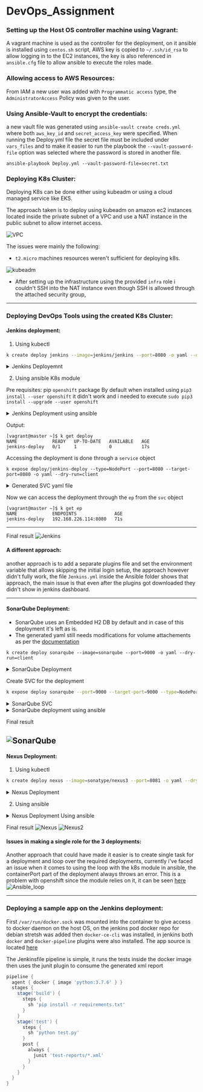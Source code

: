 # DevOps_Assignment

### Setting up the Host OS controller machine using Vagrant:
A vagrant machine is used as the controller for the deployment, on it ansible is installed using `centos.sh` script, AWS key is copied to `~/.ssh/id_rsa` to allow logging in to the EC2 instances, the key is also referenced in `ansible.cfg` file to allow ansible to execute the roles made.

### Allowing access to AWS Resources:
From IAM a new user was added with `Programmatic access` type, the `AdministratorAccess` Policy was given to the user.

### Using Ansible-Vault to encrypt the credentials:
a new vault file was generated using `ansible-vault create creds.yml` where both `aws_key_id` and `secret_access_key` were specified.
When running the Deploy.yml file the secret file must be included under `vars_files` and to make it easier to run the playbook the `--vault-password-file` option was selected where the password is stored in another file.

```
ansible-playbook Deploy.yml --vault-password-file=secret.txt
```

### Deploying K8s Cluster:
Deploying K8s can be done either using kubeadm or using a cloud managed service like EKS.

The approach taken is to deploy using kubeadm on amazon ec2 instances located inside the private subnet of a VPC and use a NAT instance in the public subnet to allow internet access.

![VPC](https://github.com/theJaxon/DevOps_Assignment/blob/main/Images/VPC.jpg)

The issues were mainly the following:
* `t2.micro` machines resources weren't sufficient for deploying k8s.

![kubeadm](https://github.com/theJaxon/DevOps_Assignment/blob/main/Images/kubeadm.jpg)

* After setting up the infrastructure using the provided `infra` role i couldn't SSH into the NAT instance even though SSH is allowed through the attached security group,

---

### Deploying DevOps Tools using the created K8s Cluster:
#### Jenkins deployment:

1. Using kubectl 
```bash
k create deploy jenkins --image=jenkins/jenkins --port=8080 -o yaml --dry-run=client
```

<details><summary>Jenkins Deployemnt</summary>
<p>

```yml
apiVersion: apps/v1
kind: Deployment
metadata:
  creationTimestamp: null
  labels:
    app: jenkins
  name: jenkins
spec:
  replicas: 1
  selector:
    matchLabels:
      app: jenkins
  strategy: {}
  template:
    metadata:
      creationTimestamp: null
      labels:
        app: jenkins
    spec:
      containers:
      - image: jenkins/jenkins
        name: jenkins
        ports:
        - containerPort: 8080
        resources: {}
status: {}
```

</p>
</details>

2. Using ansible K8s module

Pre requisites:
pip `openshift` package
By default when installed using `pip3 install --user openshift` it didn't work and i needed to execute `sudo pip3 install --upgrade --user openshift`


<details>
<summary>Jenkins Deployment using ansible</summary>
<p>

```yml
- hosts: localhost
  tasks:
  - name: Create Jenkins Deployment
    community.kubernetes.k8s:
      api_version: apps/v1 
      namespace: default
      definition:
        kind: Deployment 
        metadata:
          name: jenkins-deploy
        spec:
          replicas: 1
          selector:
            matchLabels:
              app: jenkins
          template:
            metadata:
              labels:
                app: jenkins
            spec:
              containers:
              - name: jenkins 
                image: jenkins/jenkins 
                ports:
                - containerPort: 8080
    environment:
        KUBECONFIG: /home/vagrant/.kube/config

```

</p>
</details>

Output:
```
[vagrant@master ~]$ k get deploy
NAME             READY   UP-TO-DATE   AVAILABLE   AGE
jenkins-deploy   0/1     1            0           17s
```

Accessing the deployment is done through a `service` object
```
k expose deploy/jenkins-deploy --type=NodePort --port=8080 --target-port=8080 -o yaml --dry-run=client
```
<details>
<summary>Generated SVC yaml file</summary>
<p>

```yaml
apiVersion: v1
kind: Service
metadata:
  creationTimestamp: null
  name: jenkins-deploy
spec:
  ports:
  - port: 8080
    protocol: TCP
    targetPort: 8080
  selector:
    app: jenkins
  type: NodePort
status:
  loadBalancer: {}
```

</p>
</details>

Now we can access the deployment through the `ep` from the `svc` object

```
[vagrant@master ~]$ k get ep
NAME             ENDPOINTS              AGE
jenkins-deploy   192.168.226.114:8080   71s
```

---

Final result 
![Jenkins](https://github.com/theJaxon/DevOps_Assignment/blob/main/Images/Jenkins-Deployment.jpg)

#### A different approach:
another approach is to add a separate plugins file and set the environment variable that allows skipping the initial login setup, the approach however didn't fully work, the file `Jenkins.yml` inside the Ansible folder shows that approach, the main issue is that even after the plugins got downloaded they didn't show in jenkins dashboard.

---

#### SonarQube Deployment:
* SonarQube uses an Embedded H2 DB by default and in case of this deployment it's left as is.
* The generated yaml still needs modifications for volume attachements as per the [documentation](https://hub.docker.com/_/sonarqube) 

```
k create deploy sonarqube --image=sonarqube --port=9000 -o yaml --dry-run=client
```

<details>
<summary>SonarQube Deployment</summary>
<p>

```yaml
apiVersion: apps/v1
kind: Deployment
metadata:
  creationTimestamp: null
  labels:
    app: sonarqube
  name: sonarqube
spec:
  replicas: 1
  selector:
    matchLabels:
      app: sonarqube
  strategy: {}
  template:
    metadata:
      creationTimestamp: null
      labels:
        app: sonarqube
    spec:
      containers:
      - image: sonarqube
        name: sonarqube
        ports:
        - containerPort: 9000
        resources: {}
status: {}
```

</p>
</details>

Create SVC for the deployment 

```bash
k expose deploy sonarqube --port=9000 --target-port=9000 --type=NodePort -o yaml --dry-run=client
```

<details>
<summary>SonarQube SVC</summary>
<p>

```yaml
apiVersion: v1
kind: Service
metadata:
  creationTimestamp: null
  labels:
    app: sonarqube
  name: sonarqube
spec:
  ports:
  - port: 9000
    protocol: TCP
    targetPort: 9000
  selector:
    app: sonarqube
  type: NodePort
status:
  loadBalancer: {}       
```

</p>
</details>

<details><summary>SonarQube deployment using ansible</summary>
<p>

```yml
- hosts: localhost
  tasks:
  - name: Create SonarQube Deployment
    community.kubernetes.k8s:
      api_version: apps/v1 
      namespace: default
      definition:
        kind: Deployment 
        metadata:
          name: sonarqube
        spec:
          replicas: 1
          selector:
            matchLabels:
              app: sonarqube 
          template:
            metadata:
              labels:
                app: sonarqube 
            spec:
              containers:
              - name: sonarqube 
                image: sonarqube
                ports:
                - containerPort: 9000
    environment:
        KUBECONFIG: /home/vagrant/.kube/config

```

</p>
</details>

Final result 

![SonarQube](https://github.com/theJaxon/DevOps_Assignment/blob/main/Images/SonarQube-Deploy.jpg)
---

#### Nexus Deployment:
1. Using kubectl 
```bash
k create deploy nexus --image=sonatype/nexus3 --port=8081 -o yaml --dry-run=client 
```

<details>
<summary>Nexus Deployment</summary>
<p>

```yml
apiVersion: apps/v1
kind: Deployment
metadata:
  creationTimestamp: null
  labels:
    app: nexus
  name: nexus
spec:
  replicas: 1
  selector:
    matchLabels:
      app: nexus
  strategy: {}
  template:
    metadata:
      creationTimestamp: null
      labels:
        app: nexus
    spec:
      containers:
      - image: sonatype/nexus3
        name: nexus3
        ports:
        - containerPort: 8081
        resources: {}
status: {}

```

</p>
</details>

2. Using ansible 
<details><summary>Nexus Deployment Using ansible</summary>
<p>

```yml
- hosts: localhost
  tasks:
  - name: Create Nexus Deployment
    community.kubernetes.k8s:
      api_version: apps/v1 
      namespace: default
      definition:
        kind: Deployment 
        metadata:
          name: nexus
        spec:
          replicas: 1
          selector:
            matchLabels:
              app: nexus 
          template:
            metadata:
              labels:
                app: nexus 
            spec:
              containers:
              - name: nexus 
                image: sonatype/nexus3
                ports:
                - containerPort: 8081
    environment:
        KUBECONFIG: /home/vagrant/.kube/config

```

</p>
</details>

Final result
![Nexus](https://github.com/theJaxon/DevOps_Assignment/blob/main/Images/Nexus-Deploy.jpg)
![Nexus2](https://github.com/theJaxon/DevOps_Assignment/blob/main/Images/Nexus2-Deploy.jpg)

#### Issues in making a single role for the 3 deployments:
Another approach that could have made it easier is to create single task for a deployment and loop over the required deployments, currently i've faced an issue when it comes to using the loop with the k8s module in ansible, the containerPort part of the deployment always throws an error.
This is a problem with openshift since the module relies on it, it can be seen [here](https://github.com/openshift/openshift-restclient-python/issues/321)
![Ansible_loop](https://github.com/theJaxon/DevOps_Assignment/blob/main/Images/Deploy-loop.jpg)

---

### Deploying a sample app on the Jenkins deployment:
First `/var/run/docker.sock` was mounted into the container to give access to docker daemon on the host OS, on the jenkins pod docker repo for debian stretsh was added then `docker-ce-cli` was installed, in jenkins both `docker` and `docker-pipeline` plugins were also installed.
The app source is located [here](https://github.com/darkn3rd/webmf-python-flask)

The Jenkinsfile pipeline is simple, it runs the tests inside the docker image then uses the junit plugin to consume the generated xml report

```groovy
pipeline {
  agent { docker { image 'python:3.7.6' } }
  stages {
    stage('build') {
      steps {
        sh 'pip install -r requirements.txt'
      }
    }
    stage('test') {
      steps {
        sh 'python test.py'
      }
      post {
        always {
          junit 'test-reports/*.xml'
        }
      }    
    }
  }
}
```
